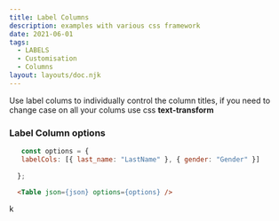 ```yaml
---
title: Label Columns
description: examples with various css framework
date: 2021-06-01
tags:
  - LABELS 
  - Customisation
  - Columns 
layout: layouts/doc.njk
---
```


Use label colums to individually control the column titles, if you need to change case on all your colums use css <strong>text-transform</strong>

### Label Column options
 ```js
    const options = {
    labelCols: [{ last_name: "LastName" }, { gender: "Gender" }]
   
   };
```
```html
  <Table json={json} options={options} />
```
k

